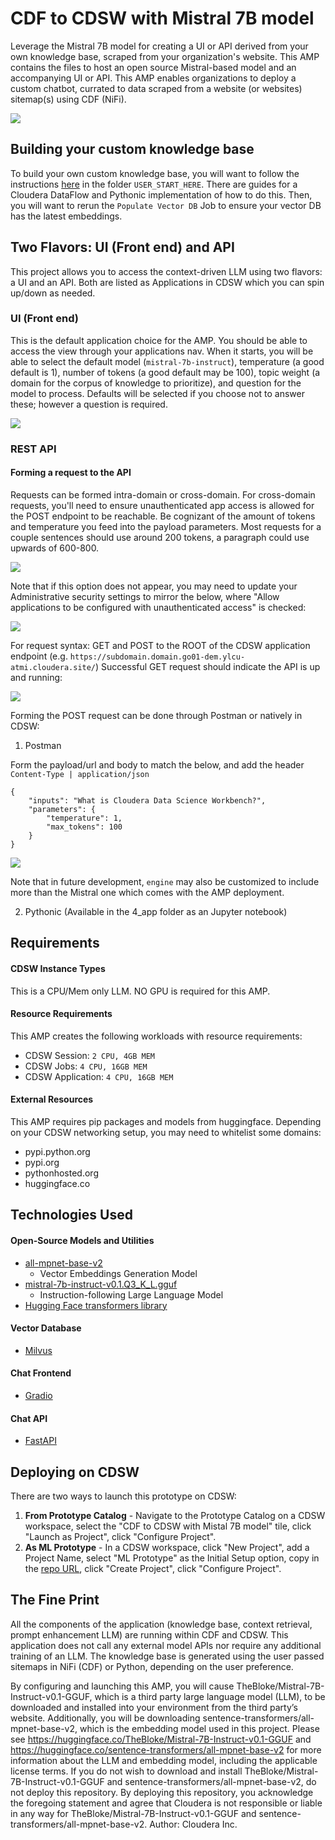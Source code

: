 # CDF to CDSW with Mistral 7B model
Leverage the Mistral 7B model for creating a UI or API derived from your own knowledge base, scraped from your organization's website. This AMP contains the files to host an open source Mistral-based model and an accompanying UI or API. This AMP enables organizations to deploy a custom chatbot, currated to data scraped from a website (or websites) sitemap(s) using CDF (NiFi). 

![](/assets/catalog-entry.png)


## Building your custom knowledge base
To build your own custom knowledge base, you will want to follow the instructions [here](USER_START_HERE/Build_Your_Own_Knowledge_Base_Tools/README.md) in the folder `USER_START_HERE`. There are guides for a Cloudera DataFlow and Pythonic implementation of how to do this. Then, you will want to rerun the `Populate Vector DB` Job to ensure your vector DB has the latest embeddings.

## Two Flavors: UI (Front end) and API
This project allows you to access the context-driven LLM using two flavors: a UI and an API. Both are listed as Applications in CDSW which you can spin up/down as needed. 

### UI (Front end)

This is the default application choice for the AMP. You should be able to access the view through your applications nav. When it starts, you will be able to select the default model (`mistral-7b-instruct`), temperature (a good default is 1), number of tokens (a good default may be 100), topic weight (a domain for the corpus of knowledge to prioritize), and question for the model to process. Defaults will be selected if you choose not to answer these; however a question is required.

![](/assets/interface.png)

### REST API

#### Forming a request to the API
Requests can be formed intra-domain or cross-domain. For cross-domain requests, you'll need to ensure unauthenticated app access is allowed for the POST endpoint to be reachable. Be cognizant of the amount of tokens and temperature you feed into the payload parameters. Most requests for a couple sentences should use around 200 tokens, a paragraph could use upwards of 600-800. 

![](/assets/unauthenticated-access1.png)

Note that if this option does not appear, you may need to update your Administrative security settings to mirror the below, where "Allow applications to be configured with unauthenticated access" is checked:

![](/assets/unauthenticated-access2.png)

For request syntax: 
GET and POST to the ROOT of the CDSW application endpoint (e.g. `https://subdomain.domain.go01-dem.ylcu-atmi.cloudera.site/`)
Successful GET request should indicate the API is up and running:

![](/assets/GET-endpoint.png)

Forming the POST request can be done through Postman or natively in CDSW:

1. Postman

Form the payload/url and body to match the below, and add the header `Content-Type | application/json`

```
{
    "inputs": "What is Cloudera Data Science Workbench?",
    "parameters": {
        "temperature": 1,
        "max_tokens": 100
    }
}
```

![](/assets/postman-setup.png)

Note that in future development, `engine` may also be customized to include more than the Mistral one which comes with the AMP deployment.

2. Pythonic (Available in the 4_app folder as an Jupyter notebook)

## Requirements
#### CDSW Instance Types
This is a CPU/Mem only LLM. NO GPU is required for this AMP.

#### Resource Requirements
This AMP creates the following workloads with resource requirements:
- CDSW Session: `2 CPU, 4GB MEM`
- CDSW Jobs: `4 CPU, 16GB MEM`
- CDSW Application: `4 CPU, 16GB MEM`

#### External Resources
This AMP requires pip packages and models from huggingface. Depending on your CDSW networking setup, you may need to whitelist some domains:
- pypi.python.org
- pypi.org
- pythonhosted.org
- huggingface.co

## Technologies Used
#### Open-Source Models and Utilities
- [all-mpnet-base-v2](https://huggingface.co/sentence-transformers/sentence-transformers/all-mpnet-base-v2/resolve/main/all-mpnet-base-v2.tar.gz)
     - Vector Embeddings Generation Model
- [mistral-7b-instruct-v0.1.Q3_K_L.gguf](https://huggingface.co/TheBloke/Mistral-7B-Instruct-v0.1-GGUF)
   - Instruction-following Large Language Model
- [Hugging Face transformers library](https://pypi.org/project/transformers/)
#### Vector Database
- [Milvus](https://github.com/milvus-io/milvus)
#### Chat Frontend
- [Gradio](https://github.com/gradio-app/gradio)
#### Chat API
- [FastAPI](https://fastapi.tiangolo.com/)

## Deploying on CDSW
There are two ways to launch this prototype on CDSW:

1. **From Prototype Catalog** - Navigate to the Prototype Catalog on a CDSW workspace, select the "CDF to CDSW with Mistal 7B model" tile, click "Launch as Project", click "Configure Project".
2. **As ML Prototype** - In a CDSW workspace, click "New Project", add a Project Name, select "ML Prototype" as the Initial Setup option, copy in the [repo URL](https://github.com/kevinbtalbert/cdf-to-CDSW-llama2-chatbot), click "Create Project", click "Configure Project".


## The Fine Print

All the components of the application (knowledge base, context retrieval, prompt enhancement LLM) are running within CDF and CDSW. This application does not call any external model APIs nor require any additional training of an LLM. The knowledge base is generated using the user passed sitemaps in NiFi (CDF) or Python, depending on the user preference.

By configuring and launching this AMP, you will cause TheBloke/Mistral-7B-Instruct-v0.1-GGUF, which is a third party large language model (LLM), to be downloaded and installed into your environment from the third party’s website. Additionally, you will be downloading sentence-transformers/all-mpnet-base-v2, which is the embedding model used in this project. Please see https://huggingface.co/TheBloke/Mistral-7B-Instruct-v0.1-GGUF and https://huggingface.co/sentence-transformers/all-mpnet-base-v2 for more information about the LLM and embedding model, including the applicable license terms.  If you do not wish to download and install TheBloke/Mistral-7B-Instruct-v0.1-GGUF and sentence-transformers/all-mpnet-base-v2, do not deploy this repository.  By deploying this repository, you acknowledge the foregoing statement and agree that Cloudera is not responsible or liable in any way for TheBloke/Mistral-7B-Instruct-v0.1-GGUF and sentence-transformers/all-mpnet-base-v2. Author: Cloudera Inc.
